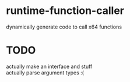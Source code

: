 # runtime-function-caller
 dynamically generate code to call x64 functions  
# TODO 
 actually make an interface and stuff  
 actually parse argument types :(
